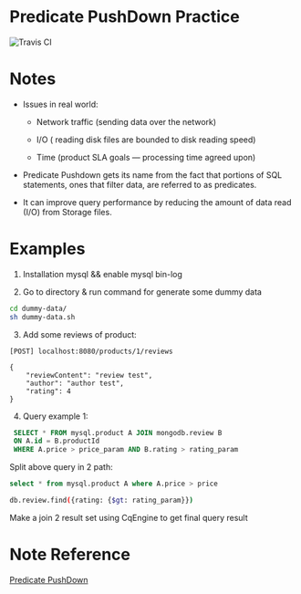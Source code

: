 # Predicate PushDown Practice
![Travis CI](https://travis-ci.com/uuhnaut69/predicate-pushdown.svg?branch=master)

# Notes

- Issues in real world:

  - Network traffic (sending data over the network)
    
  - I/O ( reading disk files are bounded to disk reading speed)
    
  - Time (product SLA goals — processing time agreed upon)

- Predicate Pushdown gets its name from the fact that portions of SQL statements, ones that filter data, are referred to as predicates. 

- It can improve query performance by reducing the amount of data read (I/O) from Storage files. 
  
  
# Examples

1. Installation mysql && enable mysql bin-log

2. Go to directory & run command for generate some dummy data

```bash
cd dummy-data/
sh dummy-data.sh
```

3. Add some reviews of product:

```http request
[POST] localhost:8080/products/1/reviews

{
    "reviewContent": "review test",
    "author": "author test",
    "rating": 4
}

```

4. Query example 1:

```sql
 SELECT * FROM mysql.product A JOIN mongodb.review B
 ON A.id = B.productId
 WHERE A.price > price_param AND B.rating > rating_param
```

Split above query in 2 path:

```sql
select * from mysql.product A where A.price > price
```

```bash
db.review.find({rating: {$gt: rating_param}})
```

Make a join 2 result set using CqEngine to get final query result

# Note Reference
[Predicate PushDown](https://medium.com/microsoftazure/data-at-scale-learn-how-predicate-pushdown-will-save-you-money-7063b80878d7) 